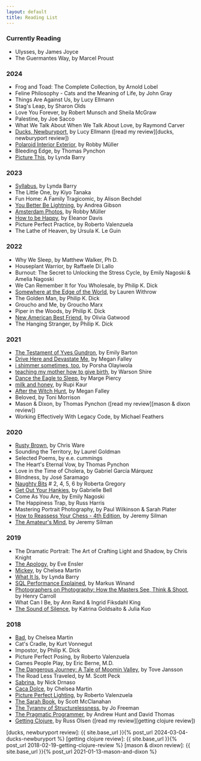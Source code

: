 ```yaml
---
layout: default
title: Reading List
---
```


### Currently Reading

- Ulysses, by James Joyce
- The Guermantes Way, by Marcel Proust

### 2024

- Frog and Toad: The Complete Collection, by Arnold Lobel
- Feline Philosophy - Cats and the Meaning of Life, by John Gray
- Things Are Against Us, by Lucy Ellmann
- Stag's Leap, by Sharon Olds
- Love You Forever, by Robert Munsch and Sheila McGraw
- Palestine, by Joe Sacco
- What We Talk About When We Talk About Love, by Raymond Carver
- [Ducks, Newburyport], by Lucy Ellmann ([read my review][ducks, newburyport review])
- [Polaroid Interior Exterior], by Robby Müller
- Bleeding Edge, by Thomas Pynchon
- [Picture This], by Lynda Barry

### 2023

- [Syllabus], by Lynda Barry
- The Little One, by Kiyo Tanaka
- Fun Home: A Family Tragicomic, by Alison Bechdel
- [You Better Be Lightning], by Andrea Gibson
- [Amsterdam Photos], by Robby Müller
- [How to be Happy], by Eleanor Davis
- Picture Perfect Practice, by Roberto Valenzuela
- The Lathe of Heaven, by Ursula K. Le Guin

### 2022

- Why We Sleep, by Matthew Walker, Ph D.
- Houseplant Warrior, by Raffaele Di Lallo
- Burnout: The Secret to Unlocking the Stress Cycle, by Emily Nagoski & Amelia Nagoski
- We Can Remember It for You Wholesale, by Philip K. Dick
- [Somewhere at the Edge of the World], by Lauren Withrow
- The Golden Man, by Philip K. Dick
- Groucho and Me, by Groucho Marx
- Piper in the Woods, by Philip K. Dick
- [New American Best Friend], by Olivia Gatwood
- The Hanging Stranger, by Philip K. Dick

### 2021

- [The Testament of Yves Gundron], by Emily Barton
- [Drive Here and Devastate Me], by Megan Falley
- [i shimmer sometimes, too], by Porsha Olayiwola
- [teaching my mother how to give birth], by Warson Shire
- [Dance the Eagle to Sleep], by Marge Piercy
- [milk and honey], by Rupi Kaur
- [After the Witch Hunt], by Megan Falley
- Beloved, by Toni Morrison
- Mason & Dixon, by Thomas Pynchon ([read my review][mason & dixon review])
- Working Effectively With Legacy Code, by Michael Feathers

### 2020

- [Rusty Brown], by Chris Ware
- Sounding the Territory, by Laurel Goldman
- Selected Poems, by e.e. cummings
- The Heart's Eternal Vow, by Thomas Pynchon
- Love in the Time of Cholera, by Gabriel García Márquez
- Blindness, by José Saramago
- [Naughty Bits] # 2, 4, 5, 6 by Roberta Gregory
- [Get Out Your Hankies], by Gabrielle Bell
- Come As You Are, by Emily Nagoski
- The Happiness Trap, by Russ Harris
- Mastering Portrait Photography, by Paul Wilkinson & Sarah Plater
- [How to Reassess Your Chess - 4th Edition], by Jeremy Silman
- [The Amateur's Mind], by Jeremy Silman

### 2019

- The Dramatic Portrait: The Art of Crafting Light and Shadow, by Chris Knight
- [The Apology], by Eve Ensler
- [Mickey], by Chelsea Martin
- [What It Is], by Lynda Barry
- [SQL Performance Explained], by Markus Winand
- [Photographers on Photography: How the Masters See, Think & Shoot], by Henry Carroll
- What Can I Be, by Ann Rand & Ingrid Fiksdahl King
- [The Sound of Silence], by Katrina Goldsaito & Julia Kuo

### 2018

- [Bad], by Chelsea Martin
- Cat's Cradle, by Kurt Vonnegut
- Impostor, by Philip K. Dick
- Picture Perfect Posing, by Roberto Valenzuela
- Games People Play, by Eric Berne, M.D.
- [The Dangerous Journey: A Tale of Moomin Valley], by Tove Jansson
- The Road Less Traveled, by M. Scott Peck
- [Sabrina], by Nick Drnaso
- [Caca Dolce], by Chelsea Martin
- [Picture Perfect Lighting], by Roberto Valenzuela
- [The Sarah Book], by Scott McClanahan
- [The Tyranny of Structurelessness], by Jo Freeman
- [The Pragmatic Programmer], by Andrew Hunt and David Thomas
- [Getting Clojure], by Russ Olsen ([read my review][getting clojure review])

[ducks, newburyport review]: {{ site.base_url }}{% post_url 2024-03-04-ducks-newburyport %}
[getting clojure review]: {{ site.base_url }}{% post_url 2018-02-19-getting-clojure-review %}
[mason & dixon review]: {{ site.base_url }}{% post_url 2021-01-13-mason-and-dixon %}

[After the Witch Hunt]: https://www.meganfalley.com/product-page/after-the-witch-hunt
[Amsterdam Photos]: https://www.ideabooks.nl/9789464460353-robby-mueller-amsterdam-photos
[Bad]: https://electricliterature.com/i-call-all-my-exes-darren-5c28cec10e7b
[Caca Dolce]: https://softskull.com/dd-product/caca-dolce/
[Dance the Eagle to Sleep]: https://margepiercy.com/fiction/#danceTheEagleToSleep
[Drive Here and Devastate Me]: https://writebloody.com/collections/queer-lit/products/drive-here-and-devastate-me
[Ducks, Newburyport]: https://www.biblioasis.com/shop/fiction/ducks-newburyport/
[Electric Michelangelo]: http://www.sarahhallauthor.com/electric.htm
[Get Out Your Hankies]: https://uncivilizedbooks.com/get-out-your-hankies/
[Getting Clojure]: https://pragprog.com/book/roclojure/getting-clojure
[How to be Happy]: https://doing-fine.com/?portfolio=3330
[How to Reassess Your Chess - 4th Edition]: https://www.silmanjamespress.com/shop/chess/how-to-reassess-your-chess-4th-edition/
[i shimmer sometimes, too]: https://buttonpoetry.com/product/i-shimmer-sometimes-too/
[Mickey]: https://www.etsy.com/listing/476579597/mickey-by-chelsea-martin
[milk and honey]: https://rupikaur.com/books/milk-and-honey/
[Naughty Bits]: https://robertagregory.com/Robertagregory/Naughty_Bits_detail.html
[New American Best Friend]: https://buttonpoetry.com/product/new-american-best-friend/
[Photographers on Photography: How the Masters See, Think & Shoot]: https://www.laurenceking.com/product/photographers-on-photography/
[Picture Perfect Lighting]: https://rockynook.com/shop/photography/picture-perfect-lighting/
[Picture This]: https://drawnandquarterly.com/books/picture-this/
[Polaroid Interior Exterior]: https://www.annetgelink.com/publications/80/
[Rusty Brown]: https://www.penguinrandomhouse.com/books/185704/rusty-brown-by-chris-ware/
[Sabrina]: https://www.drawnandquarterly.com/sabrina
[Somewhere at the Edge of the World]: https://www.temperbooks.com/books/p/somewhere-at-the-edge-of-the-world
[SQL Performance Explained]: https://sql-performance-explained.com/
[Syllabus]: https://drawnandquarterly.com/books/syllabus/
[teaching my mother how to give birth]: https://flippedeye.net/product/teaching-my-mother-how-to-give-birth/
[The Amateur's Mind]: https://www.silmanjamespress.com/shop/chess/amateurs-mind-the-2nd-edition/
[The Apology]: https://theapologybook.net/about-the-apology-eve-ensler/
[The Dangerous Journey: A Tale of Moomin Valley]: https://www.drawnandquarterly.com/dangerous-journey-tale-moomin-valley
[The Pragmatic Programmer]: https://pragprog.com/book/tpp/the-pragmatic-programmer
[The Sarah Book]: https://nytyrant.com/collections/titles/products/pre-order-the-sarah-book-by-scott-mcclanahan
[The Sound of Silence]: http://thesoundofsilence.org/
[The Testament of Yves Gundron]: https://www.emilybarton.com/books
[The Tyranny of Structurelessness]: http://www.jofreeman.com/joreen/tyranny.htm
[What It Is]: https://www.drawnandquarterly.com/what-it-is
[You Better Be Lightning]: https://buttonpoetry.com/product/you-better-be-lightning/
